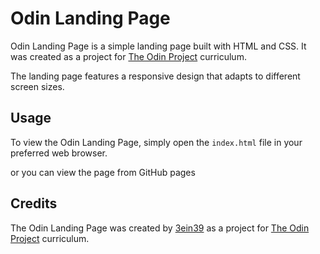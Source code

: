 # Odin Landing Page

Odin Landing Page is a simple landing page built with HTML and CSS. It was created as a project for [The Odin Project](https://www.theodinproject.com/) curriculum.

The landing page features a responsive design that adapts to different screen sizes.

## Usage

To view the Odin Landing Page, simply open the `index.html` file in your preferred web browser.

or you can view the page from GitHub pages

## Credits

The Odin Landing Page was created by [3ein39](https://github.com/3ein39) as a project for [The Odin Project](https://www.theodinproject.com/) curriculum.



